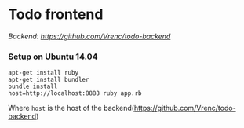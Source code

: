 Todo frontend
================
*Backend: https://github.com/Vrenc/todo-backend*

### Setup on Ubuntu 14.04
~~~
apt-get install ruby
apt-get install bundler
bundle install
host=http://localhost:8888 ruby app.rb
~~~
Where `host` is the host of the backend(https://github.com/Vrenc/todo-backend)
